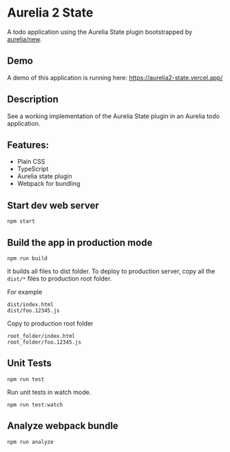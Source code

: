 # Aurelia 2 State

A todo application using the Aurelia State plugin bootstrapped by [aurelia/new](https://github.com/aurelia/new).

## Demo

A demo of this application is running here: https://aurelia2-state.vercel.app/

## Description

See a working implementation of the Aurelia State plugin in an Aurelia todo application.

## Features:

- Plain CSS
- TypeScript
- Aurelia state plugin
- Webpack for bundling

## Start dev web server

    npm start

## Build the app in production mode

    npm run build

It builds all files to dist folder. To deploy to production server, copy all the `dist/*` files to production root folder.

For example
```
dist/index.html
dist/foo.12345.js
```
Copy to production root folder
```
root_folder/index.html
root_folder/foo.12345.js
```

## Unit Tests

    npm run test

Run unit tests in watch mode.

    npm run test:watch


## Analyze webpack bundle

    npm run analyze
